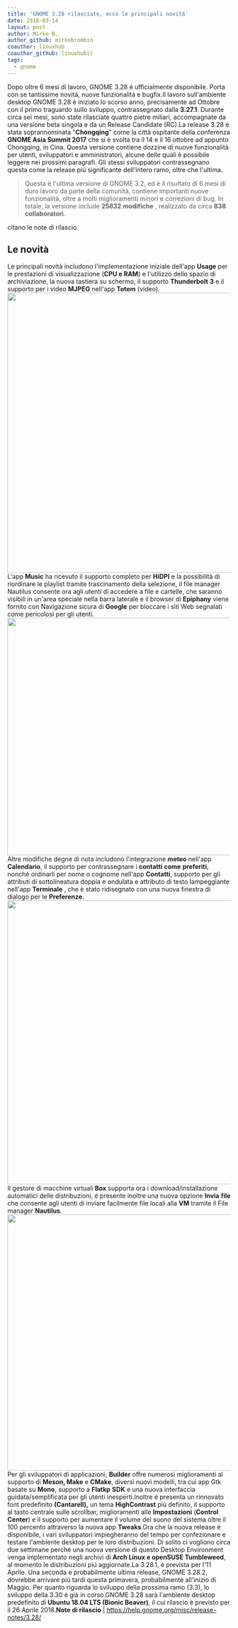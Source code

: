 ```yaml
---
title: 'GNOME 3.28 rilasciato, ecco le principali novitá'
date: 2018-03-14
layout: post
author: Mirko B.
author_github: mirkobrombin
coauthor: linuxhub
coauthor_github: linuxhubit
tags:
  - gnome
---
```

Dopo oltre 6 mesi di lavoro, GNOME 3.28 é ufficialmente disponibile. Porta con se tantissime novitá, nuove funzionalitá e bugfix.Il lavoro sull'ambiente desktop GNOME 3.28 è iniziato lo scorso anno, precisamente ad Ottobre con il primo traguardo sullo sviluppo, contrassegnato dalla <strong>3.27.1</strong>. Durante circa sei mesi, sono state rilasciate quattro pietre miliari, accompagnate da una versione beta singola e da un Release Candidate (RC).La release 3.28 é stata soprannominata "<strong>Chongqing</strong>" come la città ospitante della conferenza <strong>GNOME Asia Summit 2017</strong> che si è svolta tra il 14 e il 16 ottobre ad appunto Chongqing, in Cina. Questa versione contiene dozzine di nuove funzionalità per utenti, sviluppatori e amministratori, alcune delle quali è possibile leggere nei prossimi paragrafi. Gli stessi sviluppatori contrassegnano questa come la release piú significante dell'intero ramo, oltre che l'ultima.<blockquote>Questa è l'ultima versione di GNOME 3.2, ed è il risultato di 6 mesi di duro lavoro da parte della comunità, contiene importanti nuove funzionalità, oltre a molti miglioramenti minori e correzioni di bug. In totale, la versione include <strong>25832</strong> <strong>modifiche</strong> , realizzato da circa <strong>838</strong> <strong>collaboratori</strong>.</blockquote>citano le note di rilascio.<h2>Le novità</h2>Le principali novità includono l'implementazione iniziale dell'app <strong>Usage</strong> per le prestazioni di visualizzazione (<strong>CPU e RAM</strong>) e l'utilizzo dello spazio di archiviazione, la nuova tastiera su schermo, il supporto <strong>Thunderbolt</strong> <strong>3</strong> e il supporto per i video <strong>MJPEG</strong> nell'app <strong>Totem</strong> (video).<a href="https://linuxhub.it/wordpress/wp-content/uploads/2018/03/gnome-3-28-3-linuxhub.jpg.jpg"><img class="aligncenter size-full wp-image-4376 size-full wp-image-360" src="https://linuxhub.it/wordpress/wp-content/uploads/2018/03/gnome-3-28-3-linuxhub.jpg.jpg" alt="" width="940" height="632" /></a>L'app <strong>Music</strong> ha ricevuto il supporto completo per <strong>HiDPI</strong> e la possibilità di riordinare le playlist tramite trascinamento della selezione, il file manager Nautilus consente ora agli utenti di accedere a file e cartelle, che saranno visibili in un'area speciale nella barra laterale e il browser di <strong>Epiphany</strong> viene fornito con Navigazione sicura di <strong>Google</strong> per bloccare i siti Web segnalati come pericolosi per gli utenti.<a href="https://linuxhub.it/wordpress/wp-content/uploads/2018/03/gnome-3-28-2-linuxhub-1.jpg-1.jpg"><img class="aligncenter size-full wp-image-4374 size-full wp-image-361" src="https://linuxhub.it/wordpress/wp-content/uploads/2018/03/gnome-3-28-2-linuxhub-1.jpg-1.jpg" alt="" width="940" height="536" /></a>Altre modifiche degne di nota includono l'integrazione <strong>meteo</strong> nell'app <strong>Calendario</strong>, il supporto per contrassegnare i <strong>contatti</strong> <strong>come</strong> <strong>preferiti</strong>, nonché ordinarli per nome o cognome nell'app <strong>Contatti</strong>, supporto per gli attributi di sottolineatura doppia e ondulata e attributo di testo lampeggiante nell'app <strong>Terminale</strong> , che è stato ridisegnato con una nuova finestra di dialogo per le <strong>Preferenze</strong>.<a href="https://linuxhub.it/wordpress/wp-content/uploads/2018/03/gnome-3-28-1-linuxhub.jpg"><img class="aligncenter size-full wp-image-4373 size-full wp-image-362" src="https://linuxhub.it/wordpress/wp-content/uploads/2018/03/gnome-3-28-1-linuxhub.jpg" alt="" width="940" height="641" /></a>Il gestore di macchine virtuali <strong>Box</strong> supporta ora i download/installazione automatici delle distribuzioni, é presente inoltre una nuova opzione <strong>Invia</strong> <strong>file</strong> che consente agli utenti di inviare facilmente file locali alla <strong>VM</strong> tramite il File manager <strong>Nautilus</strong>.<img class="aligncenter size-full wp-image-4370 size-full wp-image-363" src="https://linuxhub.it/wordpress/wp-content/uploads/2018/03/gnome-3-28-6-linuxhub.jpg.jpg" alt="" width="940" height="578" />Per gli sviluppatori di applicazioni, <strong>Builder</strong> offre numerosi miglioramenti al supporto di <strong>Meson, Make</strong> e <strong>CMake</strong>, diversi nuovi modelli, tra cui app Gtk basate su <strong>Mono</strong>, supporto a <strong>Flatkp</strong> <strong>SDK</strong> e una nuova interfaccia guidata/semplificata per gli utenti inesperti.Inoltre é presenta un rinnovato font predefinito <strong>(Cantarell),</strong> un tema <strong>HighContrast</strong> più definito, il supporto al tasto centrale sulle scrollbar, miglioramenti alle <strong>Impostazioni</strong> (<strong>Control</strong> <strong>Center</strong>) e il supporto per aumentare il volume del suono del sistema oltre il 100 percento attraverso la nuova app <strong>Tweaks</strong>.Ora che la nuova release é disponibile, i vari sviluppatori impiegheranno del tempo per confezionare e testare l'ambiente desktop per le loro distribuzioni. Di solito ci vogliono circa due settimane perché una nuova versione di questo Desktop Environment venga implementato negli archivi di <strong>Arch Linux e openSUSE Tumbleweed</strong>, al momento le distribuzioni piú aggiornate.La 3.28.1, è prevista per l'11 Aprile. Una seconda e probabilmente ultima release, GNOME 3.28.2, dovrebbe arrivare più tardi questa primavera, probabilmente all'inizio di Maggio. Per quanto riguarda lo sviluppo della prossima ramo (3.3), lo sviluppo della 3.30 è già in corso.GNOME 3.28 sarà l'ambiente desktop predefinito di<strong> Ubuntu 18.04 LTS (Bionic Beaver)</strong>, il cui rilascio è previsto per il 26 Aprile 2018.<strong>Note di rilascio</strong> | <a href="https://help.gnome.org/misc/release-notes/3.28/">https://help.gnome.org/misc/release-notes/3.28/</a>